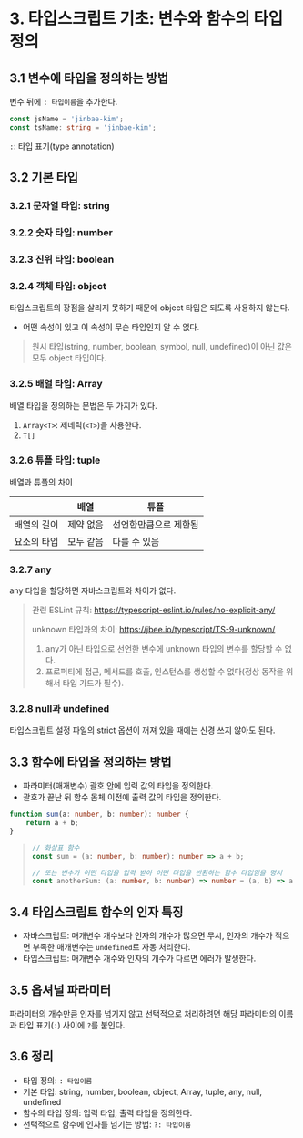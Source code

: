 # 3. 타입스크립트 기초: 변수와 함수의 타입 정의

## 3.1 변수에 타입을 정의하는 방법

변수 뒤에 `: 타입이름`을 추가한다.

```ts
const jsName = 'jinbae-kim';
const tsName: string = 'jinbae-kim';
```

`:`: 타입 표기(type annotation)

## 3.2 기본 타입

### 3.2.1 문자열 타입: string

### 3.2.2 숫자 타입: number

### 3.2.3 진위 타입: boolean

### 3.2.4 객체 타입: object

타입스크립트의 장점을 살리지 못하기 때문에 object 타입은 되도록 사용하지 않는다.

- 어떤 속성이 있고 이 속성이 무슨 타입인지 알 수 없다.

> 원시 타입(string, number, boolean, symbol, null, undefined)이 아닌 값은 모두 object 타입이다.

### 3.2.5 배열 타입: Array

배열 타입을 정의하는 문법은 두 가지가 있다.

1. `Array<T>`: 제네릭(`<T>`)을 사용한다.
2. `T[]`

### 3.2.6 튜플 타입: tuple

배열과 튜플의 차이

|        | 배열    | 튜플          |
|--------|-------|-------------|
| 배열의 길이 | 제약 없음 | 선언한만큼으로 제한됨 |
| 요소의 타입 | 모두 같음 | 다를 수 있음     |

### 3.2.7 any

any 타입을 할당하면 자바스크립트와 차이가 없다.
> 관련 ESLint 규칙: https://typescript-eslint.io/rules/no-explicit-any/
>
> unknown 타입과의 차이: https://jbee.io/typescript/TS-9-unknown/
> 1. any가 아닌 타입으로 선언한 변수에 unknown 타입의 변수를 할당할 수 없다.
> 2. 프로퍼티에 접근, 메서드를 호출, 인스턴스를 생성할 수 없다(정상 동작을 위해서 타입 가드가 필수).

### 3.2.8 null과 undefined

타입스크립트 설정 파일의 strict 옵션이 꺼져 있을 때에는 신경 쓰지 않아도 된다.

## 3.3 함수에 타입을 정의하는 방법

- 파라미터(매개변수) 괄호 안에 입력 값의 타입을 정의한다.
- 괄호가 끝난 뒤 함수 몸체 이전에 출력 값의 타입을 정의한다.

```ts
function sum(a: number, b: number): number {
    return a + b;
}
```

> ```ts
> // 화살표 함수
> const sum = (a: number, b: number): number => a + b;
> 
> // 또는 변수가 어떤 타입을 입력 받아 어떤 타입을 반환하는 함수 타입임을 명시
> const anotherSum: (a: number, b: number) => number = (a, b) => a + b;
> ```

## 3.4 타입스크립트 함수의 인자 특징

- 자바스크립트: 매개변수 개수보다 인자의 개수가 많으면 무시, 인자의 개수가 적으면 부족한 매개변수는 `undefined`로 자동 처리한다.
- 타입스크립트: 매개변수 개수와 인자의 개수가 다르면 에러가 발생한다.

## 3.5 옵셔널 파라미터

파라미터의 개수만큼 인자를 넘기지 않고 선택적으로 처리하려면 해당 파라미터의 이름과 타입 표기(`:`) 사이에 `?`를 붙인다.

## 3.6 정리

- 타입 정의: `: 타입이름`
- 기본 타입: string, number, boolean, object, Array, tuple, any, null, undefined
- 함수의 타입 정의: 입력 타입, 출력 타입을 정의한다.
- 선택적으로 함수에 인자를 넘기는 방법: `?: 타입이름`
